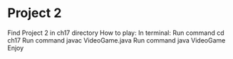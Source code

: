 # Project 2
Find Project 2 in ch17 directory
How to play:
In terminal:
Run command cd ch17
Run command javac VideoGame.java
Run command java VideoGame
Enjoy
